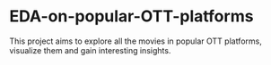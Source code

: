 # EDA-on-popular-OTT-platforms
This project aims to explore all the movies in popular OTT platforms, visualize them and gain interesting insights.
